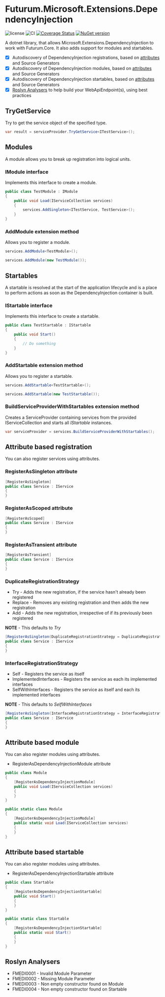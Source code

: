 # Futurum.Microsoft.Extensions.DependencyInjection

![license](https://img.shields.io/github/license/futurum-dev/dotnet.futurum.microsoft.extensions.dependencyinjection?style=for-the-badge)
![CI](https://img.shields.io/github/actions/workflow/status/futurum-dev/dotnet.futurum.microsoft.extensions.dependencyinjection/ci.yml?branch=main&style=for-the-badge)
[![Coverage Status](https://img.shields.io/coveralls/github/futurum-dev/dotnet.futurum.microsoft.extensions.dependencyinjection?style=for-the-badge)](https://coveralls.io/github/futurum-dev/dotnet.futurum.microsoft.extensions.dependencyinjection?branch=main)
[![NuGet version](https://img.shields.io/nuget/v/futurum.microsoft.extensions.dependencyinjection?style=for-the-badge)](https://www.nuget.org/packages/futurum.microsoft.extensions.dependencyinjection)

A dotnet library, that allows Microsoft.Extensions.DependencyInjection to work with Futurum.Core. It also adds support for modules and startables.

- [x] Autodiscovery of DependencyInjection registrations, based on [attributes](#attribute-based-registration) and Source Generators
- [x] Autodiscovery of DependencyInjection modules, based on [attributes](#attribute-based-module) and Source Generators
- [x] Autodiscovery of DependencyInjection startables, based on [attributes](#attribute-based-startable) and Source Generators
- [x] [Roslyn Analysers](#roslyn-analysers) to help build your WebApiEndpoint(s), using best practices

## TryGetService
Try to get the service object of the specified type.

```csharp
var result = serviceProvider.TryGetService<ITestService>();
```

## Modules
A module allows you to break up registration into logical units.

### IModule interface
Implements this interface to create a module.

```csharp
public class TestModule : IModule
{
    public void Load(IServiceCollection services)
    {
        services.AddSingleton<ITestService, TestService>();
    }
}
```

### AddModule extension method
Allows you to register a module.

```csharp
services.AddModule<TestModule>();
```

```csharp
services.AddModule(new TestModule());
```

## Startables
A startable is resolved at the start of the application lifecycle and is a place to perform actions as soon as the DependencyInjection container is built.

### IStartable interface
Implements this interface to create a startable.

```csharp
public class TestStartable : IStartable
{
    public void Start()
    {
        // Do something
    }
}
```

### AddStartable extension method
Allows you to register a startable.

```csharp
services.AddStartable<TestStartable>();
```

```csharp
services.AddStartable(new TestStartable());
```

### BuildServiceProviderWithStartables extension method
Creates a ServiceProvider containing services from the provided IServiceCollection and starts all *IStartable* instances.

```csharp
var serviceProvider = services.BuildServiceProviderWithStartables();
```

## Attribute based registration
You can also register services using attributes.

### RegisterAsSingleton attribute
```csharp
[RegisterAsSingleton]
public class Service : IService
{
}
```

### RegisterAsScoped attribute
```csharp
[RegisterAsScoped]
public class Service : IService
{
}
```

### RegisterAsTransient attribute
```csharp
[RegisterAsTransient]
public class Service : IService
{
}
```

### DuplicateRegistrationStrategy
- Try - Adds the new registration, if the service hasn't already been registered
- Replace - Removes any existing registration and then adds the new registration
- Add - Adds the new registration, irrespective of if its previously been registered

**NOTE** - This defaults to *Try*

```csharp
[RegisterAsSingleton(DuplicateRegistrationStrategy = DuplicateRegistrationStrategy.Add)]
public class Service : IService
{
}
```

### InterfaceRegistrationStrategy
- Self - Registers the service as itself
- ImplementedInterfaces - Registers the service as each its implemented interfaces
- SelfWithInterfaces - Registers the service as itself and each its implemented interfaces

**NOTE** - This defaults to *SelfWithInterfaces*

```csharp
[RegisterAsSingleton(InterfaceRegistrationStrategy = InterfaceRegistrationStrategy.ImplementedInterfaces)]
public class Service : IService
{
}
```

## Attribute based module
You can also register modules using attributes.

- RegisterAsDependencyInjectionModule attribute

```csharp
public class Module
{
    [RegisterAsDependencyInjectionModule]
    public void Load(IServiceCollection services)
    {
    }
}
```

```csharp
public static class Module
{
    [RegisterAsDependencyInjectionModule]
    public static void Load(IServiceCollection services)
    {
    }
}
```

## Attribute based startable
You can also register modules using attributes.

- RegisterAsDependencyInjectionStartable attribute

```csharp
public class Startable
{
    [RegisterAsDependencyInjectionStartable]
    public void Start()
    {
    }
}
```

```csharp
public static class Startable
{
    [RegisterAsDependencyInjectionStartable]
    public static void Start()
    {
    }
}
```

## Roslyn Analysers
- FMEDI0001 - Invalid Module Parameter
- FMEDI0002 - Missing Module Parameter
- FMEDI0003 - Non empty constructor found on Module
- FMEDI0004 - Non empty constructor found on Startable